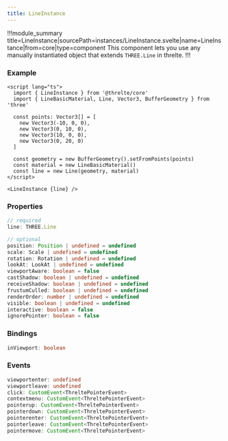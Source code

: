 ```yaml
---
title: LineInstance
---
```


!!!module_summary title=LineInstance|sourcePath=instances/LineInstance.svelte|name=LineInstance|from=core|type=component
This component lets you use any manually instantiated object that extends `THREE.Line` in threlte.
!!!

### Example <!-- omit in toc -->

```svelte
<script lang="ts">
  import { LineInstance } from '@threlte/core'
  import { LineBasicMaterial, Line, Vector3, BufferGeometry } from 'three'

  const points: Vector3[] = [
    new Vector3(-10, 0, 0),
    new Vector3(0, 10, 0),
    new Vector3(10, 0, 0),
    new Vector3(0, 20, 0)
  ]

  const geometry = new BufferGeometry().setFromPoints(points)
  const material = new LineBasicMaterial()
  const line = new Line(geometry, material)
</script>

<LineInstance {line} />
```

### Properties

```ts
// required
line: THREE.Line

// optional
position: Position | undefined = undefined
scale: Scale | undefined = undefined
rotation: Rotation | undefined = undefined
lookAt: LookAt | undefined = undefined
viewportAware: boolean = false
castShadow: boolean | undefined = undefined
receiveShadow: boolean | undefined = undefined
frustumCulled: boolean | undefined = undefined
renderOrder: number | undefined = undefined
visible: boolean | undefined = undefined
interactive: boolean = false
ignorePointer: boolean = false
```

### Bindings

```ts
inViewport: boolean
```

### Events

```ts
viewportenter: undefined
viewportleave: undefined
click: CustomEvent<ThreltePointerEvent>
contextmenu: CustomEvent<ThreltePointerEvent>
pointerup: CustomEvent<ThreltePointerEvent>
pointerdown: CustomEvent<ThreltePointerEvent>
pointerenter: CustomEvent<ThreltePointerEvent>
pointerleave: CustomEvent<ThreltePointerEvent>
pointermove: CustomEvent<ThreltePointerEvent>
```
